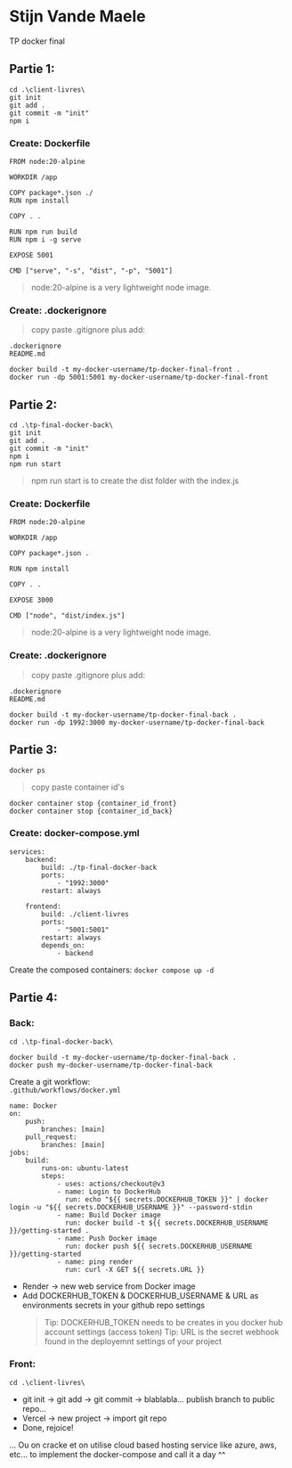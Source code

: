 # Stijn Vande Maele

TP docker final

## Partie 1:

```
cd .\client-livres\
git init
git add .
git commit -m "init"
npm i
```

### Create: Dockerfile

```
FROM node:20-alpine

WORKDIR /app

COPY package*.json ./
RUN npm install

COPY . .

RUN npm run build
RUN npm i -g serve

EXPOSE 5001

CMD ["serve", "-s", "dist", "-p", "5001"]
```

> node:20-alpine is a very lightweight node image.

### Create: .dockerignore

> copy paste .gitignore plus add: <br>

`.dockerignore` <br>
`README.md`

```
docker build -t my-docker-username/tp-docker-final-front .
docker run -dp 5001:5001 my-docker-username/tp-docker-final-front
```

## Partie 2:

```
cd .\tp-final-docker-back\
git init
git add .
git commit -m "init"
npm i
npm run start
```

> npm run start is to create the dist folder with the index.js

### Create: Dockerfile

```
FROM node:20-alpine

WORKDIR /app

COPY package*.json .

RUN npm install

COPY . .

EXPOSE 3000

CMD ["node", "dist/index.js"]
```

> node:20-alpine is a very lightweight node image.

### Create: .dockerignore

> copy paste .gitignore plus add: <br>

`.dockerignore` <br>
`README.md`<br>

```
docker build -t my-docker-username/tp-docker-final-back .
docker run -dp 1992:3000 my-docker-username/tp-docker-final-back
```

## Partie 3:

```
docker ps
```

> copy paste container id's

```
docker container stop {container_id_front}
docker container stop {container_id_back}
```

### Create: docker-compose.yml

```
services:
    backend:
        build: ./tp-final-docker-back
        ports:
            - "1992:3000"
        restart: always

    frontend:
        build: ./client-livres
        ports:
            - "5001:5001"
        restart: always
        depends_on:
            - backend
```

Create the composed containers:
`docker compose up -d` <br>

## Partie 4:

### Back:

`cd .\tp-final-docker-back\`<br>

```
docker build -t my-docker-username/tp-docker-final-back .
docker push my-docker-username/tp-docker-final-back
```

Create a git workflow: <br>
`.github/workflows/docker.yml` <br>

```
name: Docker
on:
    push:
        branches: [main]
    pull_request:
        branches: [main]
jobs:
    build:
        runs-on: ubuntu-latest
        steps:
            - uses: actions/checkout@v3
            - name: Login to DockerHub
              run: echo "${{ secrets.DOCKERHUB_TOKEN }}" | docker login -u "${{ secrets.DOCKERHUB_USERNAME }}" --password-stdin
            - name: Build Docker image
              run: docker build -t ${{ secrets.DOCKERHUB_USERNAME }}/getting-started .
            - name: Push Docker image
              run: docker push ${{ secrets.DOCKERHUB_USERNAME }}/getting-started
            - name: ping render
              run: curl -X GET ${{ secrets.URL }}
```

-   Render -> new web service from Docker image
-   Add DOCKERHUB_TOKEN & DOCKERHUB_USERNAME & URL as environments secrets in your github repo settings <br>
    > Tip: DOCKERHUB_TOKEN needs to be creates in you docker hub account settings (access token)
    > Tip: URL is the secret webhook found in the deployemnt settings of your project

### Front:

`cd .\client-livres\`<br>

-   git init -> git add -> git commit -> blablabla... publish branch to public repo...
-   Vercel -> new project -> import git repo
-   Done, rejoice!

... Ou on cracke et on utilise cloud based hosting service like azure, aws, etc... to implement the docker-compose and call it a day ^^
